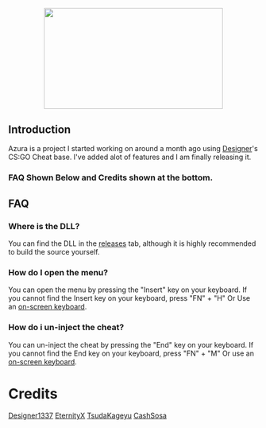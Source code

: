 <p align="center">
  <img width="360" height="202.5" src="https://i.imgur.com/0YUNZNS.png">
</p>

## Introduction
Azura is a project I started working on around a month ago using [Designer](https://github.com/designer1337)'s CS:GO Cheat base. I've added alot of features and I am finally releasing it.
### FAQ Shown Below and Credits shown at the bottom.

## FAQ
### Where is the DLL?
You can find the DLL in the [releases](https://github.com/cazamir/Azura/releases) tab, although it is highly recommended to build the source yourself.

### How do I open the menu?
You can open the menu by pressing the "Insert" key on your keyboard. If you cannot find the Insert key on your keyboard, press "FN" + "H" Or Use an [on-screen keyboard](https://learn.microsoft.com/en-us/windows/iot/iot-enterprise/os-features/on-screen-keyboard#enable-on-screen-keyboard).

### How do i un-inject the cheat?
You can un-inject the cheat by pressing the "End" key on your keyboard. If you cannot find the End key on your keyboard, press "FN" + "M" Or use an [on-screen keyboard](https://learn.microsoft.com/en-us/windows/iot/iot-enterprise/os-features/on-screen-keyboard#enable-on-screen-keyboard).

# Credits
[Designer1337](https://github.com/designer1337)
[EternityX](https://github.com/eternityx)
[TsudaKageyu](https://github.com/TsudaKageyu)
[CashSosa](https://www.unknowncheats.me/forum/members/2669363.html)

